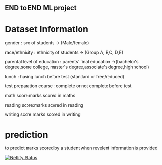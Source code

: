 ## END to END ML project

# Dataset information
gender : sex of students -> (Male/female)

race/ethnicity : ethnicity of students -> (Group A, B,C, D,E)

parental level of education : parents' final education ->(bachelor's degree,some college,
master's degree,associate's degree,high school)

lunch : having lunch before test (standard or free/reduced)

test preparation course : complete or not complete before test

math score:marks scored in maths

reading score:marks scored in reading

writing score:marks scored in writing

# prediction

to predict marks scored by a student when revelent information is provided

[![Netlify Status](https://api.netlify.com/api/v1/badges/fb953dfa-0868-4723-8c26-5a34e0f04856/deploy-status)](https://app.netlify.com/sites/effulgent-dango-cc825a/deploys)
